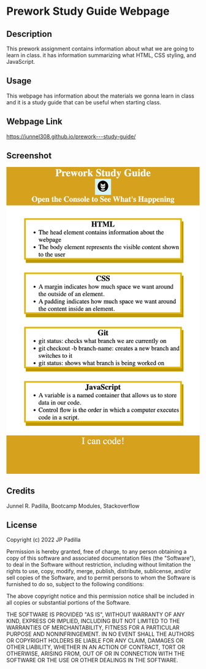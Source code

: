 # Prework Study Guide Webpage

## Description

This prework assignment contains information about what we are going to learn in class. it has information summarizing what HTML, CSS styling, and JavaScript. 

## Usage

This webpage has information about the materials we gonna learn in class and it is a study guide that can be useful when starting class.

## Webpage Link

https://junnel308.github.io/prework---study-guide/

## Screenshot

<img src="./Assets/page.png" />

## Credits

Junnel R. Padilla, Bootcamp Modules, Stackoverflow

## License

Copyright (c) 2022 JP Padilla

Permission is hereby granted, free of charge, to any person obtaining a copy of this software and associated documentation files (the "Software"), to deal in the Software without restriction, including without limitation the rights to use, copy, modify, merge, publish, distribute, sublicense, and/or sell copies of the Software, and to permit persons to whom the Software is furnished to do so, subject to the following conditions:

The above copyright notice and this permission notice shall be included in all copies or substantial portions of the Software.

THE SOFTWARE IS PROVIDED "AS IS", WITHOUT WARRANTY OF ANY KIND, EXPRESS OR IMPLIED, INCLUDING BUT NOT LIMITED TO THE WARRANTIES OF MERCHANTABILITY, FITNESS FOR A PARTICULAR PURPOSE AND NONINFRINGEMENT. IN NO EVENT SHALL THE AUTHORS OR COPYRIGHT HOLDERS BE LIABLE FOR ANY CLAIM, DAMAGES OR OTHER LIABILITY, WHETHER IN AN ACTION OF CONTRACT, TORT OR OTHERWISE, ARISING FROM, OUT OF OR IN CONNECTION WITH THE SOFTWARE OR THE USE OR OTHER DEALINGS IN THE SOFTWARE.